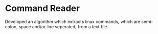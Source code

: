# Command Reader

Developed an algorithm which extracts linux commands, which are semi-colon, space and/or line seperated, from a text file.

